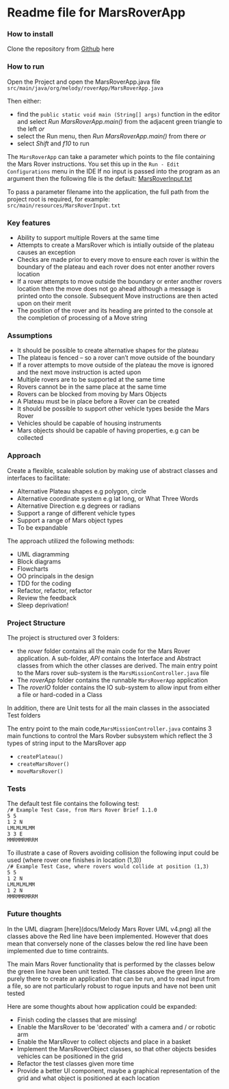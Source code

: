 # Readme file for MarsRoverApp

### How to install
Clone the repository from [Github](https://github.com/adeyatz/melody-mars-rover-app.git) here

### How to run
Open the Project and open the MarsRoverApp.java file `src/main/java/org/melody/roverApp/MarsRoverApp.java`

Then either:
+ find the `public static void main (String[] args)` function in the editor and select _Run MarsRoverApp.main()_ from the 
adjacent green triangle to the left _or_
+ select the Run menu, then _Run MarsRoverApp.main()_ from there _or_
+ select _Shift_ and _f10_ to run

The `MarsRoverApp` can take a parameter which points to the file containing the Mars Rover instructions. You set this up in the
`Run - Edit Configurations` menu in the IDE
If no input is passed into the program as an argument then the following file is the default:
[MarsRoverInput.txt](src/main/resources/MarsRoverInput.txt)

To pass a parameter filename into the application, the full path from the project root is required, for example:
`src/main/resources/MarsRoverInput.txt`


### Key features

+ Ability to support multiple Rovers at the same time
+ Attempts to create a MarsRover which is intially outside of the plateau causes an exception
+ Checks are made prior to every move to ensure each rover is within the boundary of the plateau and each rover does not enter another rovers location
+ If a rover attempts to move outside the boundary or enter another rovers location then the move does not go ahead although a message
is printed onto the console. Subsequent Move instructions are then acted upon on their merit
+ The position of the rover and its heading are printed to the console at the completion of processing of a Move string




### Assumptions
+ It should be possible to create alternative shapes for the plateau
+ The plateau is fenced – so a rover can’t move outside of the boundary
+ If a rover attempts to move outside of the plateau the move is ignored and the next move instruction is acted upon
+ Multiple rovers are to be supported at the same time
+ Rovers cannot be in the same place at the same time
+ Rovers can be blocked from moving by Mars Objects
+ A Plateau must be in place before a Rover can be created
+ It should be possible to support other vehicle types beside the Mars Rover
+ Vehicles should be capable of housing instruments
+ Mars objects should be capable of having properties, e.g  can be collected

### Approach 
Create a flexible, scaleable solution by making use of abstract classes and interfaces to facilitate:
+ Alternative Plateau shapes e.g polygon, circle
+ Alternative coordinate system e.g lat long, or What Three Words
+ Alternative Direction e.g degrees or radians
+ Support a range of different vehicle types
+ Support a range of Mars object types
+ To be expandable

The approach utilized the following methods:
+ UML diagramming
+ Block diagrams
+ Flowcharts
+ OO principals in the design
+ TDD for the coding
+ Refactor, refactor, refactor
+ Review the feedback
+ Sleep deprivation!


### Project Structure
The project is structured over 3 folders:
+ the _rover_ folder contains all the main code for the Mars Rover application. A sub-folder, _API_ contains the
  Interface and Abstract classes from which the other classes are derived. The main entry point to the Mars rover sub-system is
  the `MarsMissionController.java` file
+ The _roverApp_ folder contains the runnable `MarsRoverApp` application
+ The _roverIO_ folder contains the IO sub-system to allow input from either a file or hard-coded in a Class

In addition, there are Unit tests for all the main classes in the associated Test folders


The entry point to the main code,`MarsMissionController.java` contains 3 main functions to control the Mars Rovber subsystem
which reflect the 3 types of string input to the MarsRover app

+ `createPlateau()`
+ `createMarsRover()`
+ `moveMarsRover()`

### Tests
The default test file contains the following test:  
`/# Example Test Case, from Mars Rover Brief 1.1.0`   
`5 5`  
`1 2 N`  
`LMLMLMLMM`   
`3 3 E`  
`MMRMMRMRRM`

To illustrate a case of Rovers avoiding collision the following input could be used (where rover one finishes in location (1,3))  
`/# Example Test Case, where rovers would collide at position (1,3)`  
`5 5`  
`1 2 N`  
`LMLMLMLMM`   
`1 2 N`  
`MMRMMRMRRM`




### Future thoughts
In the UML diagram [here](docs/Melody Mars Rover UML v4.png) all the classes above the Red line have been implemented. However 
that does mean that conversely none of the classes below the red line have been implemented due to time contraints.


The main Mars Rover functionality that is performed by the classes below the green 
line have been unit tested. The classes above the green line are purely there to create an 
application that
can be run, and to read input from a file, so are not particularly robust to rogue inputs and have not been unit tested

Here are some thoughts about how application could be expanded:
+ Finish coding the classes that are missing!
+ Enable the MarsRover to be 'decorated' with a camera and / or robotic arm
+ Enable the MarsRover to collect objects and place in a basket
+ Implement the MarsRoverObject classes, so that other objects besides vehicles can be positioned in the grid
+ Refactor the test classes given more time
+ Provide a better UI component, maybe a graphical representation of the grid and what object is positioned at each location 




